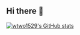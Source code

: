 ## Hi there 👋

<!--
**wtwo1529/wtwo1529** is a ✨ _special_ ✨ repository because its `README.md` (this file) appears on your GitHub profile.

Here are some ideas to get you started:

- 🔭 I’m currently working on ...
- 🌱 I’m currently learning ...
- 👯 I’m looking to collaborate on ...
- 🤔 I’m looking for help with ...
- 💬 Ask me about ...
- 📫 How to reach me: ...
- 😄 Pronouns: ...
- ⚡ Fun fact: ...
-->

[![wtwo1529's GitHub stats](https://github-readme-stats.vercel.app/api?username=wtwo1529)](https://github.com/anuraghazra/github-readme-stats)

